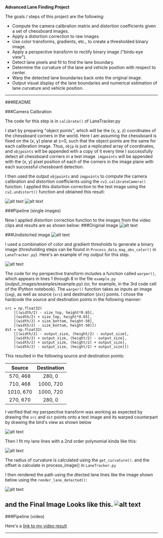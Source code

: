 
**Advanced Lane Finding Project**

The goals / steps of this project are the following:

* Compute the camera calibration matrix and distortion coefficients given a set of chessboard images.
* Apply a distortion correction to raw images.
* Use color transforms, gradients, etc., to create a thresholded binary image.
* Apply a perspective transform to rectify binary image ("birds-eye view").
* Detect lane pixels and fit to find the lane boundary.
* Determine the curvature of the lane and vehicle position with respect to center.
* Warp the detected lane boundaries back onto the original image.
* Output visual display of the lane boundaries and numerical estimation of lane curvature and vehicle position.

[//]: # (Image References)

[image1]: ./output_images/original_image.jpg "Original Image"
[image2]: ./output_images/undistorted_image.jpg "Undistorted Image"
[image3]: ./output_images/Original_lanes.jpg "Original Lanes Image"
[image4]: ./output_images/Undistored_lanes.jpg "Undistorted Lanes Image"
[image5]: ./output_images/lanes_bird_view.jpg "Lanes bird view"
[image6]: ./output_images/tracked_Lanes.jpg "Tracked Lanes"
[image7]: ./output_images/lane_fitting.jpg "Lane fitting"
[image8]: ./output_images/color_fit_lanes.jpg "Fit Visual"
[image9]: ./output_images/Finaloutput.jpg "Output"
[video10]: ./project_output_final.mp4 "Video"


---
###README

###Camera Calibration

The code for this step is in `calibrate()` of LaneTracker.py

I start by preparing "object points", which will be the (x, y, z) coordinates of the chessboard corners in the world. Here I am assuming the chessboard is fixed on the (x, y) plane at z=0, such that the object points are the same for each calibration image.  Thus, `objp` is just a replicated array of coordinates, and `objpoints` will be appended with a copy of it every time I successfully detect all chessboard corners in a test image.  `imgpoints` will be appended with the (x, y) pixel position of each of the corners in the image plane with each successful chessboard detection.  

I then used the output `objpoints` and `imgpoints` to compute the camera calibration and distortion coefficients using the `cv2.calibrateCamera()` function.  I applied this distortion correction to the test image using the `cv2.undistort()` function and obtained this result: 

![alt text][image1]
![alt text][image2]

###Pipeline (single images)

Now I applied distortion correction function to the images from the video clips and results are as shown below:
###Original image
![alt text][image3]

###Undistorted image
![alt text][image4]

I used a combination of color and gradient thresholds to generate a binary image (thresholding steps can be found in `Process_data_mag_abs_color()` in `LaneTracker.py`).  Here's an example of my output for this step. 

![alt text][image6]

The code for my perspective transform includes a function called `warper()`, which appears in lines 1 through 8 in the file `example.py` (output_images/examples/example.py) (or, for example, in the 3rd code cell of the IPython notebook).  The `warper()` function takes as inputs an image (`img`), as well as source (`src`) and destination (`dst`) points.  I chose the hardcode the source and destination points in the following manner:

```
src = np.float32(
    [[(width/2) - size_top, height*0.65],
    [(width/2) + size_top, height*0.65],
    [(width/2) + size_bottom, height-50],
    [(width/2) - size_bottom, height-50]])
dst = np.float32(
    [[(width/2) - output_size, (height/2) - output_size],
    [(width/2) + output_size, (height/2) - output_size],
    [(width/2) + output_size, (height/2) + output_size],
    [(width/2) - output_size, (height/2) + output_size]])

```
This resulted in the following source and destination points:

| Source        | Destination   | 
|:-------------:|:-------------:| 
| 570, 468      | 280, 0        | 
| 710, 468      | 1000, 720     |
| 1010, 670     | 1000, 720     |
| 270, 670      | 280, 0        |

I verified that my perspective transform was working as expected by drawing the `src` and `dst` points onto a test image and its warped counterpart by drawing the bird's view as shown below

![alt text][image5]

Then I fit my lane lines with a 2nd order polynomial kinda like this:

![alt text][image7]

The radius of curvature is calculated using the `get_curvature()`. and the offset is calculate in process_image() in `LaneTracker.py`

I then rendered the path using the dtected lane lines like the image shown below using the `render_lane_detected()`:

![alt text][image6]

and the Final Image Looks like this.
![alt text][image9]
---

###Pipeline (video)

Here's a [link to my video result](./project_output_final.mp4)

---


